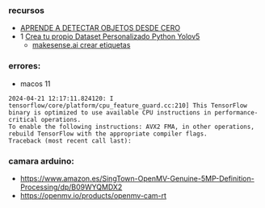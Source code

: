 ### recursos
- [APRENDE A DETECTAR OBJETOS DESDE CERO](https://www.youtube.com/watch?v=zpRl8rEvjbo&list=PLnKxR99sdlEiRC4sBFwSJ-8SiDW4Gx6y6)
- 1 [Crea tu propio Dataset Personalizado Python Yolov5](https://youtu.be/zpRl8rEvjbo?si=zLf0Eso3jyQFIH5q) 
  - [makesense.ai crear etiquetas](https://makesense.ai) 

### errores:
- macos 11
```
2024-04-21 12:17:11.824120: I tensorflow/core/platform/cpu_feature_guard.cc:210] This TensorFlow binary is optimized to use available CPU instructions in performance-critical operations.
To enable the following instructions: AVX2 FMA, in other operations, rebuild TensorFlow with the appropriate compiler flags.
Traceback (most recent call last):
```

### camara arduino:
- https://www.amazon.es/SingTown-OpenMV-Genuine-5MP-Definition-Processing/dp/B09WYQMDX2
- https://openmv.io/products/openmv-cam-rt